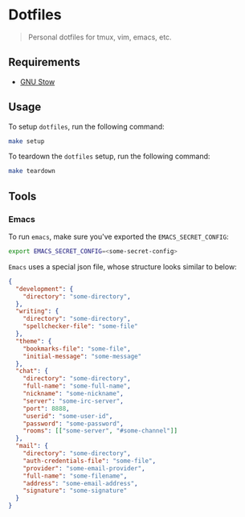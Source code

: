 # Dotfiles

> Personal dotfiles for tmux, vim, emacs, etc.

## Requirements

- [GNU Stow]()

## Usage
To setup `dotfiles`, run the following command:
```bash
make setup
```

To teardown the `dotfiles` setup, run the following command:
```bash
make teardown
```

## Tools

### Emacs
To run `emacs`, make sure you've exported the `EMACS_SECRET_CONFIG`:
```bash
export EMACS_SECRET_CONFIG=<some-secret-config>
```

`Emacs` uses a special json file, whose structure looks similar to below:
```json
{
  "development": {
    "directory": "some-directory",
  },
  "writing": {
    "directory": "some-directory",
    "spellchecker-file": "some-file"
  },
  "theme": {
    "bookmarks-file": "some-file",
    "initial-message": "some-message"
  },
  "chat": {
    "directory": "some-directory",
    "full-name": "some-full-name",
    "nickname": "some-nickname",
    "server": "some-irc-server",
    "port": 8888,
    "userid": "some-user-id",
    "password": "some-password",
    "rooms": [["some-server", "#some-channel"]]
  },
  "mail": {
    "directory": "some-directory",
    "auth-credentials-file": "some-file",
    "provider": "some-email-provider",
    "full-name": "some-filename",
    "address": "some-email-address",
    "signature": "some-signature"
  }
}
```
